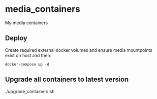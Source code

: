# media_containers

My media containers

## Deploy

Create required external docker volumes and ensure media mountpoints exist on host and then:

```
docker-compose up -d
```

## Upgrade all containers to latest version

./upgrade_containers.sh
